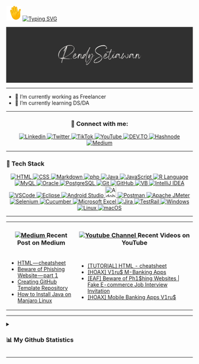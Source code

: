 <!--[Greetings]-->
<p align="left">
  <img src="assets/emoji/waving-hand_1f44b.gif" width="40px" height="40px" />
  <a href="https://git.io/typing-svg">
    <img src="https://readme-typing-svg.demolab.com?font=Fira+Code&size=30&pause=1000&color=00F70A&vCenter=true&width=450&lines=Hi,+Welcome+to+My+GitHub!" alt="Typing SVG" />
  </a>
</p>

<!--[Banner]-->
<kbd>
  <img align="center" src="assets/banner/CMB-001d.png"/>
</kbd>

---

<!-- * 😄 Pronouns: he/him -->
* 💼 I’m currently working as Freelancer 
* 🔬 I’m currently learning DS/DA
<!-- * 👯 I’m looking to collaborate on -->
<!-- * 🤔 I’m looking for help with -->
<!-- * 💬 Ask me about -->
<!-- * ⚡ Fun fact: -->
<!--* 📫 How to reach me:-->

---

### <p align="center"/> 🤝 Connect with me: </p>

<!--[Social Media Badges]-->
<p align="center">
  <!--[LinkedIn]-->
  <a href="https://www.linkedin.com/in/rensetiawanren/">
    <img src="https://img.shields.io/badge/linkedin-0A66C2?style=for-the-badge&logo=linkedin&logoColor=white" title="Rendy's LinkedIn" alt="Linkedin"/>
  </a>
  <!--[Twitter]-->
  <a href="https://www.twitter.com/rensetiawanren">
    <img src="https://img.shields.io/badge/twitter-1DA1F2?style=for-the-badge&logo=twitter&logoColor=white" title="Rendy's Twitter" alt="Twitter"/>
  </a>
  <!--[Instagram]
  <a href="https://www.instagram.com/rensetiawanren/">
    <img src="https://img.shields.io/badge/instagram-E4405F?style=for-the-badge&logo=instagram&logoColor=white" title="Rendy's Instagram" alt="Instagram"/>
  </a> -->
  <!--[TikTok]-->
  <a href="http://tiktok.com/@rensetiawanren">
    <img src="https://img.shields.io/badge/tiktok-000000?style=for-the-badge&logo=tiktok&logoColor=white" title="Rendy's TikTok" alt="TikTok"/>
  </a>
  <!--[YouTube]-->
  <a href="http://www.youtube.com/@rensetiawanren">
    <img src="https://img.shields.io/badge/youtube-FF0000?style=for-the-badge&logo=youtube&logoColor=white" title="Rendy's YouTube" alt="YouTube"/>
  </a>
  <!--[DEV.TO]-->
  <a href="https://dev.to/rensetiawanren">
    <img src="https://img.shields.io/badge/dev.to-000000?style=for-the-badge&logo=dev.to&logoColor=white" title="Rendy's DEV.TO" alt="DEV.TO"/>
  </a>
  <!--[Hashnode]-->
  <a href="https://rensetiawanren.hashnode.dev/">
    <img src="https://img.shields.io/badge/hashnode-2962FF?style=for-the-badge&logo=hashnode&logoColor=white" title="Rendy's Hashnode" alt="Hashnode"/>
  </a>
  <!--[Medium]-->
  <a href="https://rensetiawanren.medium.com">
    <img src="https://img.shields.io/badge/medium-000000?style=for-the-badge&logo=medium&logoColor=white" title="Rendy's Medium" alt="Medium"/>
  </a>
  <!--[Tableau]
  <a href="">
    <img src="https://img.shields.io/badge/tableau-18BFFF?style=for-the-badge&logo=tableau&logoColor=white" title="Rendy's Tableau" alt="Tableau"/>
  </a> -->

---

<!--[Tech Stack]-->
### <p align="left"> 🧰 Tech Stack </p>

<p align="center">
  <!--[HTML]-->
  <a href="https://html.spec.whatwg.org/">
    <img src="https://skillicons.dev/icons?i=html&theme=light" width="30" title="HTML"/>
  </a>
  <!--[CSS]-->
  <a href="https://www.w3.org/TR/CSS/#css">
    <img src="https://skillicons.dev/icons?i=css&theme=light" width="30" title="CSS"/>
  </a>
  <!--[Markdown]-->
  <a href="https://www.markdownguide.org/">
    <img src="https://skillicons.dev/icons?i=markdown&theme=light" width="30" title="Markdown"/>
  </a>
  <!--[php]-->
  <a href="https://www.php.net/">
    <img src="https://skillicons.dev/icons?i=php&theme=light" width="30" title="php"/>
  </a>
  <!--[java]-->
  <a href="https://www.java.com/">
    <img src="https://skillicons.dev/icons?i=java&theme=light" width="30" title="Java"/>
  </a>
    <!--[JavaScript]-->
    <a href="">
      <img src="https://skillicons.dev/icons?i=javascript&theme=light" width="30" title="JavaScript"/>
  <!--[R Language]-->
  <a href="https://www.r-project.org/">
    <img src="https://skillicons.dev/icons?i=r&theme=light" width="30" title="R Language"/>
  </a>      
  <!--[MySQL]-->
  <a href="https://www.mysql.com/">
    <img src="https://skillicons.dev/icons?i=mysql&theme=light" width="30" title="MyQL"/>
  </a>
  <!--[Oracle]-->
  <a href="https://www.oracle.com/">
    <img width="30" src="https://cdn.simpleicons.org/oracle" width="30" title="Oracle"/>
  </a>
  <!--[PostgreSQL]-->
  <a href="https://www.postgresql.org/">
    <img src="https://skillicons.dev/icons?i=postgresql&theme=light" width="30" title="PostgreSQL"/>
  </a>
  <!--[Git]-->
  <a href="https://git-scm.com/">
    <img src="https://skillicons.dev/icons?i=git&theme=light" width="30" title="Git"/>
  </a>
  <!--[GitHub]-->
  <a href="https://github.com/">
    <img src="https://skillicons.dev/icons?i=github&theme=light" width="30" title="GitHub"/>
  </a>
  <!--[VB]-->
  <a href="https://learn.microsoft.com/en-Us/dotnet/visual-basic/getting-started/">
    <img src="https://www.svgrepo.com/show/374157/vb.svg" width="30" title="VB"/>
  </a>
  <!--[IntelliJ IDEA]-->
  <a href="https://www.jetbrains.com/idea/">
    <img src="https://skillicons.dev/icons?i=idea&theme=light" width="30" title="IntelliJ IDEA"/>
  </a>
  <!--[VSCode]-->
  <a href="https://code.visualstudio.com/">
    <img src="https://skillicons.dev/icons?i=vscode&theme=light" width="30" title="VSCode"/>
  </a>
  <!--[Eclipse]-->
  <a href="https://www.eclipse.org/">
    <img src="https://skillicons.dev/icons?i=eclipse&theme=light" width="30" title="Eclipse"/>
  </a>
  <!--[Android Studio]-->
  <a href="https://developer.android.com/studio/">
    <img src="https://skillicons.dev/icons?i=androidstudio&theme=light" width="30" title="Android Studio"/>
  </a>      
  <!--[Adobe Dreamweaver]-->
  <a href="https://www.adobe.com/products/dreamweaver.html">
    <img height="30" src="https://www.svgrepo.com/show/452146/adobe-dreamweaver.svg" width="30" title="Adobe Dreamweaver"/>
  </a>
  <!--[Postman]-->
  <a href="https://www.postman.com/">
    <img src="https://skillicons.dev/icons?i=postman&theme=light" width="30" title="Postman"/>
  </a>
  <!--[Katalon Studio]
  <a href="https://katalon.com/katalon-studio/">
    <img src="https://simpleicons.org/icons/katalon.svg" width="30" title="Katalon Studio"/>
  </a> -->
  <!--[Apache JMeter]-->
  <a href="https://jmeter.apache.org/">
    <img src="https://cdn.simpleicons.org/apachejmeter" width="30" title="Apache JMeter"/>
  </a>
  <!--[Appium]
  <a href="https://appium.io/">
    <img src="https://skillicons.dev/icons?i=appium&theme=light" width="30" title="Appium"/>
  </a> -->
  <!--[Selenium]-->
  <a href="https://www.selenium.dev/">
    <img src="https://skillicons.dev/icons?i=selenium&theme=light" width="30" title="Selenium"/>
  </a>
  <!--[Cucumber]-->
  <a href="https://cucumber.io/">
    <img src="https://www.svgrepo.com/show/353625/cucumber.svg" width="30" title="Cucumber"/>
  </a>
  <!--[Microsoft Excel]-->
  <a href="https://www.microsoft.com/en-us/microsoft-365/excel">
    <img src="https://www.svgrepo.com/show/452066/ms-excel.svg" width="30" title="Microsoft Excel"/>
  </a>
  <!--[Jira]-->
  <a href="https://www.atlassian.com/software/jira">
    <img src="https://cdn.simpleicons.org/jira" width="27" title="Jira"/>
  </a>
  <!--[TestRail]-->
  <a href="https://www.testrail.com/">
    <img src="https://cdn.simpleicons.org/testrail" width="27" title="TestRail"/>
  </a>
  <!--[Windows]-->
  <a href="https://www.microsoft.com/en-id/windows">
    <img src="https://www.svgrepo.com/show/382713/windows-applications.svg" width="25" title="Windows"/>
  </a>
  <!--[Linux]-->
  <a href="https://www.linux.org/">
    <img src="https://www.svgrepo.com/show/354004/linux-tux.svg" width="25" title="Linux"/>
  </a>
  <!--[MacOS]-->
  <a href="https://www.apple.com/id/macos/">
    <img src="https://cdn.simpleicons.org/macos/white" width="30" title="macOS"/>
  </a>
</p>

---

<!--[Blog & Video Posts]-->
<table>
  <tr>
    <th>
      <h3>
        <a href="https://rensetiawanren.medium.com/"><img src="https://cdn.simpleicons.org/medium/grey" width="15px" title="Rendy's Medium" alt="Medium"/> </a> Recent Post on Medium
      </h3>
    </th>
    <th>
      <h3>
        <a href="https://www.youtube.com/channel/UCMcJGJJpLaPF6sMQAhR4WTQ"><img src="https://cdn.simpleicons.org/youtube/FF0000" width="15px" title="Rendy's YouTube Channel" alt="Youtube Channel"/> </a> Recent Videos on YouTube
      </h3>
    </th>
  </tr>
  <tr>
  <td>

<!-- MEDIUM-BLOG-POST-LIST:START -->
- [HTML — cheatsheet](https://rensetiawanren.medium.com/html-cheatsheet-bb4c0ba45598?source=rss-8e170bdaa06------2)
- [Beware of Phishing Website — part 1](https://rensetiawanren.medium.com/beware-of-phishing-website-part-1-cases-31ec1ea6431b?source=rss-8e170bdaa06------2)
- [Creating GitHub Template Repository](https://rensetiawanren.medium.com/creating-github-template-repository-53b0f4884970?source=rss-8e170bdaa06------2)
- [How to Install Java on Manjaro Linux](https://rensetiawanren.medium.com/how-to-install-java-on-manjaro-linux-2afe47c2276?source=rss-8e170bdaa06------2)
<!-- MEDIUM-BLOG-POST-LIST:END -->

  </td>
  <td>

<!-- YOUTUBE-VIDEOS-LIST:START -->
- [[TUTORIAL] HTML - cheatsheet](https://www.youtube.com/watch?v=bb2Sqdmx1wo)
- [[HOAX] V1ru$ M-Banking Apps](https://www.youtube.com/watch?v=e7GULDp8zUI)
- [[EAF] Beware of Ph1$hing Websites | Fake E-commerce Job Interview Invitation](https://www.youtube.com/watch?v=Or-2bFT_Ak8)
- [[HOAX] Mobile Banking Apps V1ru$](https://www.youtube.com/watch?v=6EGsE7LioZg)
<!-- YOUTUBE-VIDEOS-LIST:END --> 

  </td>
  </tr> <!--
  <tr>
    <td>
      <p align="center">
        <a href="https://rensetiawanren.medium.com/"> Older Post </a>
      </p>
    </td>
    <td>
      <p align="center">
        <a href="https://www.youtube.com/channel/UCMcJGJJpLaPF6sMQAhR4WTQ"> Older Post </a>
      </p>
    </td>
  </tr> -->
</table>

---

<!--[My Stats]-->
<details>
  <summary>
    <h3>📊 My Github Statistics</h3>
  </summary>

<p align="center">
  <!--[trophy]-->
    <a href="https://github.com/ryo-ma/github-profile-trophy">
      <img src="https://github-profile-trophy.vercel.app/?username=rensetiawanren&theme=radical&column=-1&no-bg=true&no-frame=true&rank=-?,-C"/>
    </a>
</p>
<p align="center">
  <!--[Rendy's GitHub streak-stats]-->
    <a href="https://git.io/streak-stats">
      <img length="250" width="350" src="https://streak-stats.demolab.com/?user=rensetiawanren&theme=radical&hide_border=true&border_radius=20&background=00000000&mode=weekly"/>
    </a>
  <!--[Rendy's GitHub stats]
    <a href="https://github.com/rensetiawanren/github-readme-stats">
      <img length="250" width="350" src="https://github-readme-stats.vercel.app/api?username=rensetiawanren&count_private=true&show_icon=true&theme=radical&hide_border=true&border_radius=20"/> -->
    </a>
</p>
<p align="center">    
  <!--[Rendy's GitHub top-lang]-->
    <a href="https://github.com/rensetiawanren/github-readme-stats">
      <img length="250" width="350" src="https://github-readme-stats.vercel.app/api/top-langs/?username=rensetiawanren&layout=compact&theme=radical&langs_count=10&hide_border=true&border_radius=20&bg_color=00000000"/>
    </a>
</p>
<p align="center">
  <!--[GitHub Activity Graph]
    <img src="https://activity-graph.herokuapp.com/graph?username=rensetiawanren"/>-->
  <!--[GitHub metrics]
    <img src="https://metrics.lecoq.io/rensetiawanren"/> -->
</p>
<p align="center">
  <!--[Rendy's WakaTime Stats]
  <a href="https://github.com/rensetiawanren/github-readme-stats">
    <img length="250" width="350" src="https://github-readme-stats.vercel.app/api/wakatime?username=rensetiawanren&layout=compact&theme=radical&langs_count=10&hide_border=true&border_radius=20&bg_color=00000000"/>
  </a> -->
</p>

<p align="center">
<!--[Rendy's GitHub profile-views-counter]
  <img src="https://komarev.com/ghpvc/?username=rensetiawanren&color=lightgray&style=flat-square&label=👀+VISITORS"/>

  <!--<img src="https://profile-counter.glitch.me/rensetiawanren/count.svg" alt="" />-->
</p>
</details>

---

<!----->

<!--[Resources]-->
<!--[GitHub Stats]-->
  <!-- https://github.com/anuraghazra/github-readme-stats -->

<!--[GitHub README Streak Stats]>
  <!-- https://github.com/DenverCoder1/github-readme-streak-stats -->

<!--[Awesome GitHub Profile README]-->
  <!-- https://github.com/abhisheknaiidu/awesome-github-profile-readme -->

<!--[Blog Post Workflow]-->
  <!-- https://github.com/gautamkrishnar/blog-post-workflow -->

<!--[GitHub Profile Trophy]-->
  <!-- https://github.com/ryo-ma/github-profile-trophy -->

<!--[README Typing SVG]-->
  <!-- https://github.com/denvercoder1/readme-typing-svg -->

<!--[Emojis]-->
  <!-- https://emojipedia.org/emoji/ -->
  <!-- https://github-emoji-picker.rickstaa.dev/ -->
  <!-- https://www.fileformat.info/index.htm -->

<!--[Shields]-->
  <!-- https://shields.io/ -->

<!--[Icons]
  <!-- https://icons8.com/ -->
  <!-- https://logos.fandom.com/wiki/Logopedia -->
  <!-- https://simpleicons.org/ -->
  <!-- https://simpleicons.vercel.app/ -->
  <!-- https://github.com/tandpfun/skill-icons#readme -->

<!--[Create Self Updating README.md]-->
  <!-- https://medium.com/swlh/how-to-create-a-self-updating-readme-md-for-your-github-profile-f8b05744ca91 -->
